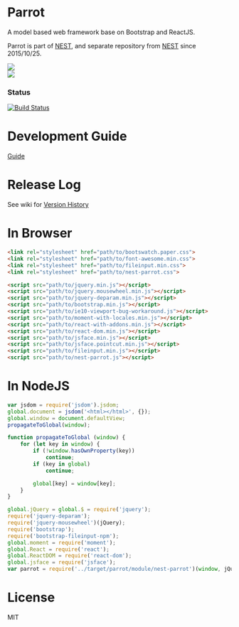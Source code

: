 # Parrot
A model based web framework base on Bootstrap and ReactJS.  

Parrot is part of [NEST](https://github.com/bradwoo8621/nest), and separate repository from [NEST](https://github.com/bradwoo8621/nest) since 2015/10/25.

![](http://bradwoo8621.github.io/parrot/guide/img/nest-transparent.png)  
![](http://bradwoo8621.github.io/parrot/guide/img/parrot-transparent.png)

### Status
[![Build Status](https://travis-ci.org/bradwoo8621/parrot.svg?branch=master)](https://travis-ci.org/bradwoo8621/parrot)

# Development Guide
[Guide](http://bradwoo8621.github.io/parrot/guide/index.html)

# Release Log
See wiki for [Version History](https://github.com/bradwoo8621/parrot/wiki/Version-History)

# In Browser
```html
<link rel="stylesheet" href="path/to/bootswatch.paper.css">
<link rel="stylesheet" href="path/to/font-awesome.min.css">
<link rel="stylesheet" href="path/to/fileinput.min.css">
<link rel="stylesheet" href="path/to/nest-parrot.css">

<script src="path/to/jquery.min.js"></script>
<script src="path/to/jquery.mousewheel.min.js"></script>
<script src="path/to/jquery-deparam.min.js"></script>
<script src="path/to/bootstrap.min.js"></script>
<script src="path/to/ie10-viewport-bug-workaround.js"></script>
<script src="path/to/moment-with-locales.min.js"></script>
<script src="path/to/react-with-addons.min.js"></script>
<script src="path/to/react-dom.min.js"></script>
<script src="path/to/jsface.min.js"></script>
<script src="path/to/jsface.pointcut.min.js"></script>
<script src="path/to/fileinput.min.js"></script>
<script src="path/to/nest-parrot.js"></script>
```

# In NodeJS
```javascript
var jsdom = require('jsdom').jsdom;
global.document = jsdom('<html></html>', {});
global.window = document.defaultView;
propagateToGlobal(window);

function propagateToGlobal (window) {
	for (let key in window) {
		if (!window.hasOwnProperty(key))
			continue;
		if (key in global)
			continue;

		global[key] = window[key];
	}
}

global.jQuery = global.$ = require('jquery');
require('jquery-deparam');
require('jquery-mousewheel')(jQuery);
require('bootstrap');
require('bootstrap-fileinput-npm');
global.moment = require('moment');
global.React = require('react');
global.ReactDOM = require('react-dom');
global.jsface = require('jsface');
var parrot = require('../target/parrot/module/nest-parrot')(window, jQuery, jsface, moment, React, ReactDOM, true);
```

# License
MIT
